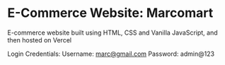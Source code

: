 # E-Commerce Website: Marcomart
E-commerce website built using HTML, CSS and Vanilla JavaScript, and then hosted on Vercel

Login Credentials:
Username: marc@gmail.com
Password: admin@123
